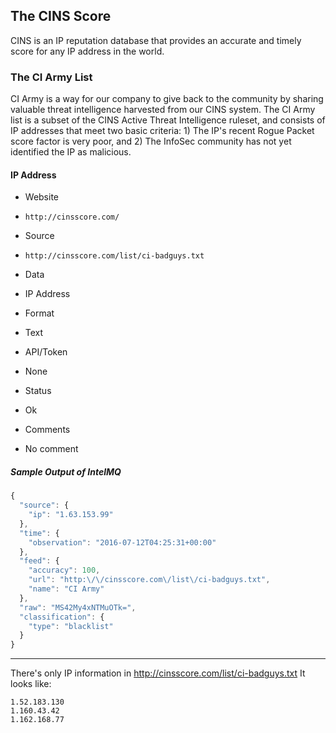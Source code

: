 ## The CINS Score

CINS is an IP reputation database that provides an accurate and timely score for
any IP address in the world.

### The CI Army List

CI Army is a way for our company to give back to the community by sharing
valuable threat intelligence harvested from our CINS system. The CI Army list is
a subset of the CINS Active Threat Intelligence ruleset, and consists of IP
addresses that meet two basic criteria: 1) The IP's recent Rogue Packet score
factor is very poor, and 2) The InfoSec community has not yet identified the IP
as malicious.

#### IP Address
>
* Website
 - `http://cinsscore.com/`
* Source
 - `http://cinsscore.com/list/ci-badguys.txt`
* Data
 - IP Address
* Format
 - Text
* API/Token
 - None
* Status
 - Ok
* Comments
 - No comment

##### Sample Output of IntelMQ

```javascript
{
  "source": {
    "ip": "1.63.153.99"
  },
  "time": {
    "observation": "2016-07-12T04:25:31+00:00"
  },
  "feed": {
    "accuracy": 100,
    "url": "http:\/\/cinsscore.com\/list\/ci-badguys.txt",
    "name": "CI Army"
  },
  "raw": "MS42My4xNTMuOTk=",
  "classification": {
    "type": "blacklist"
  }
}
```

----

There's only IP information in http://cinsscore.com/list/ci-badguys.txt
It looks like:

	1.52.183.130
	1.160.43.42
	1.162.168.77
